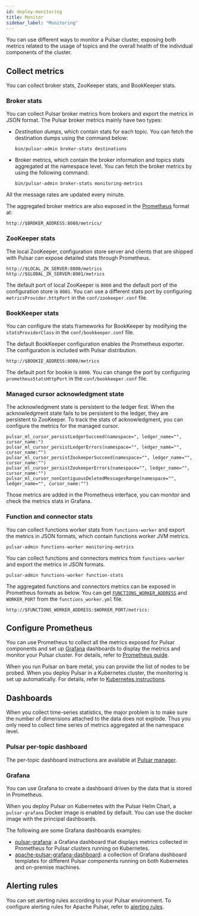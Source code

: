 ```yaml
---
id: deploy-monitoring
title: Monitor
sidebar_label: "Monitoring"
---
```


You can use different ways to monitor a Pulsar cluster, exposing both metrics related to the usage of topics and the overall health of the individual components of the cluster.

## Collect metrics

You can collect broker stats, ZooKeeper stats, and BookKeeper stats.

### Broker stats

You can collect Pulsar broker metrics from brokers and export the metrics in JSON format. The Pulsar broker metrics mainly have two types:

* *Destination dumps*, which contain stats for each topic. You can fetch the destination dumps using the command below:

  ```shell
  bin/pulsar-admin broker-stats destinations
  ```

* Broker metrics, which contain the broker information and topics stats aggregated at the namespace level. You can fetch the broker metrics by using the following command:

  ```shell
  bin/pulsar-admin broker-stats monitoring-metrics
  ```

All the message rates are updated every minute.

The aggregated broker metrics are also exposed in the [Prometheus](https://prometheus.io) format at:

```shell
http://$BROKER_ADDRESS:8080/metrics/
```

### ZooKeeper stats

The local ZooKeeper, configuration store server and clients that are shipped with Pulsar can expose detailed stats through Prometheus.

```shell
http://$LOCAL_ZK_SERVER:8000/metrics
http://$GLOBAL_ZK_SERVER:8001/metrics
```

The default port of local ZooKeeper is `8000` and the default port of the configuration store is `8001`. You can use a different stats port by configuring `metricsProvider.httpPort` in the `conf/zookeeper.conf` file.

### BookKeeper stats

You can configure the stats frameworks for BookKeeper by modifying the `statsProviderClass` in the `conf/bookkeeper.conf` file.

The default BookKeeper configuration enables the Prometheus exporter. The configuration is included with Pulsar distribution.

```shell
http://$BOOKIE_ADDRESS:8000/metrics
```

The default port for bookie is `8000`. You can change the port by configuring `prometheusStatsHttpPort` in the `conf/bookkeeper.conf` file.

### Managed cursor acknowledgment state
The acknowledgment state is persistent to the ledger first. When the acknowledgment state fails to be persistent to the ledger, they are persistent to ZooKeeper. To track the stats of acknowledgment, you can configure the metrics for the managed cursor.

```
pulsar_ml_cursor_persistLedgerSucceed(namespace=", ledger_name="", cursor_name:")
pulsar_ml_cursor_persistLedgerErrors(namespace="", ledger_name="", cursor_name:"")
pulsar_ml_cursor_persistZookeeperSucceed(namespace="", ledger_name="", cursor_name:"")
pulsar_ml_cursor_persistZookeeperErrors(namespace="", ledger_name="", cursor_name:"")
pulsar_ml_cursor_nonContiguousDeletedMessagesRange(namespace="", ledger_name="", cursor_name:"")
```

Those metrics are added in the Prometheus interface, you can monitor and check the metrics stats in Grafana.

### Function and connector stats

You can collect functions worker stats from `functions-worker` and export the metrics in JSON formats, which contain functions worker JVM metrics.

```shell
pulsar-admin functions-worker monitoring-metrics
```

You can collect functions and connectors metrics from `functions-worker` and export the metrics in JSON formats.

```shell
pulsar-admin functions-worker function-stats
```

The aggregated functions and connectors metrics can be exposed in Prometheus formats as below. You can get [`FUNCTIONS_WORKER_ADDRESS`](/functions-worker.md) and `WORKER_PORT` from the `functions_worker.yml` file.

```shell
http://$FUNCTIONS_WORKER_ADDRESS:$WORKER_PORT/metrics:
```

## Configure Prometheus

You can use Prometheus to collect all the metrics exposed for Pulsar components and set up [Grafana](https://grafana.com/) dashboards to display the metrics and monitor your Pulsar cluster. For details, refer to [Prometheus guide](https://prometheus.io/docs/introduction/getting_started/).

When you run Pulsar on bare metal, you can provide the list of nodes to be probed. When you deploy Pulsar in a Kubernetes cluster, the monitoring is set up automatically. For details, refer to [Kubernetes instructions](helm-deploy.md).

## Dashboards

When you collect time-series statistics, the major problem is to make sure the number of dimensions attached to the data does not explode. Thus you only need to collect time series of metrics aggregated at the namespace level.

### Pulsar per-topic dashboard

The per-topic dashboard instructions are available at [Pulsar manager](administration-pulsar-manager.md).

### Grafana

You can use Grafana to create a dashboard driven by the data that is stored in Prometheus.

When you deploy Pulsar on Kubernetes with the Pulsar Helm Chart, a `pulsar-grafana` Docker image is enabled by default. You can use the docker image with the principal dashboards.

The following are some Grafana dashboards examples:

- [pulsar-grafana](deploy-monitoring.md#grafana): a Grafana dashboard that displays metrics collected in Prometheus for Pulsar clusters running on Kubernetes.
- [apache-pulsar-grafana-dashboard](https://github.com/streamnative/apache-pulsar-grafana-dashboard): a collection of Grafana dashboard templates for different Pulsar components running on both Kubernetes and on-premise machines.

## Alerting rules
You can set alerting rules according to your Pulsar environment. To configure alerting rules for Apache Pulsar, refer to [alerting rules](https://prometheus.io/docs/prometheus/latest/configuration/alerting_rules/).
